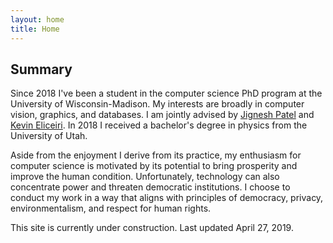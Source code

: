 ```yaml
---
layout: home
title: Home
---
```


## Summary

Since 2018 I've been a student in the computer science PhD program at the
University of Wisconsin-Madison. My interests are broadly in computer vision,
graphics, and databases. I am jointly advised by [Jignesh
Patel](http://pages.cs.wisc.edu/~jignesh/) and [Kevin
Eliceiri](https://loci.wisc.edu/people/kevin-eliceiri). In 2018 I received a
bachelor's degree in physics from the University of Utah.

Aside from the enjoyment I derive from its practice, my enthusiasm for computer
science is motivated by its potential to bring prosperity and improve the human
condition. Unfortunately, technology can also concentrate power and threaten
democratic institutions. I choose to conduct my work in a way that aligns with
principles of democracy, privacy, environmentalism, and respect for human
rights.

This site is currently under construction. Last updated April 27, 2019.